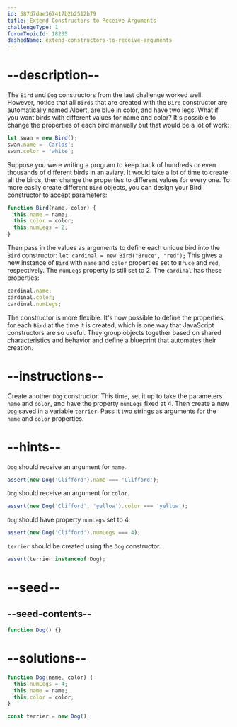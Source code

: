 ```yaml
---
id: 587d7dae367417b2b2512b79
title: Extend Constructors to Receive Arguments
challengeType: 1
forumTopicId: 18235
dashedName: extend-constructors-to-receive-arguments
---
```


# --description--

The `Bird` and `Dog` constructors from the last challenge worked well. However, notice that all `Birds` that are created with the `Bird` constructor are automatically named Albert, are blue in color, and have two legs. What if you want birds with different values for name and color? It's possible to change the properties of each bird manually but that would be a lot of work:

```js
let swan = new Bird();
swan.name = 'Carlos';
swan.color = 'white';
```

Suppose you were writing a program to keep track of hundreds or even thousands of different birds in an aviary. It would take a lot of time to create all the birds, then change the properties to different values for every one. To more easily create different `Bird` objects, you can design your Bird constructor to accept parameters:

```js
function Bird(name, color) {
  this.name = name;
  this.color = color;
  this.numLegs = 2;
}
```

Then pass in the values as arguments to define each unique bird into the `Bird` constructor: `let cardinal = new Bird("Bruce", "red");` This gives a new instance of `Bird` with `name` and `color` properties set to `Bruce` and `red`, respectively. The `numLegs` property is still set to 2. The `cardinal` has these properties:

```js
cardinal.name;
cardinal.color;
cardinal.numLegs;
```

The constructor is more flexible. It's now possible to define the properties for each `Bird` at the time it is created, which is one way that JavaScript constructors are so useful. They group objects together based on shared characteristics and behavior and define a blueprint that automates their creation.

# --instructions--

Create another `Dog` constructor. This time, set it up to take the parameters `name` and `color`, and have the property `numLegs` fixed at 4. Then create a new `Dog` saved in a variable `terrier`. Pass it two strings as arguments for the `name` and `color` properties.

# --hints--

`Dog` should receive an argument for `name`.

```js
assert(new Dog('Clifford').name === 'Clifford');
```

`Dog` should receive an argument for `color`.

```js
assert(new Dog('Clifford', 'yellow').color === 'yellow');
```

`Dog` should have property `numLegs` set to 4.

```js
assert(new Dog('Clifford').numLegs === 4);
```

`terrier` should be created using the `Dog` constructor.

```js
assert(terrier instanceof Dog);
```

# --seed--

## --seed-contents--

```js
function Dog() {}
```

# --solutions--

```js
function Dog(name, color) {
  this.numLegs = 4;
  this.name = name;
  this.color = color;
}

const terrier = new Dog();
```
